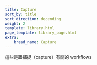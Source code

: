 ```yaml
---
title: Capture
sort_by: title
sort_direction: decending
weight: 2
template: library.html
page_template: library_page.html
extra: 
    bread_name: Capture
---
```


這些是跟捕捉（capture）有關的 workflows